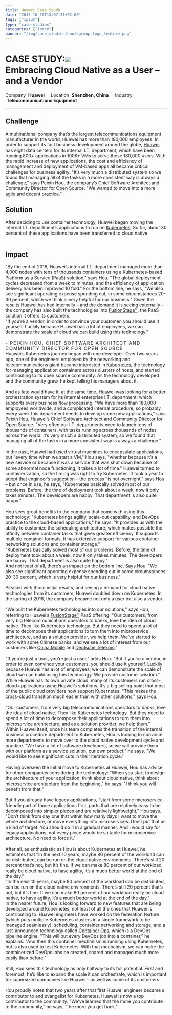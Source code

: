 ```yaml
---
title: Huawei Case Study
date: "2015-10-10T13:07:31+02:00"
tags: ["ipsum"]
type: "case-studies"
categories: ["lorem"]
banner: "/img/case_studies/haufegroup_logo_feature.png"
---
```

<div class="banner1">
  <h1> CASE STUDY:<img src="/img/case_studies/huawei_logo.png" class="header_logo"><br> <div class="subhead">Embracing Cloud Native as a User – and a Vendor</div></h1>

</div>

<div class="details">
    Company &nbsp;<b>Huawei</b>&nbsp;&nbsp;&nbsp;&nbsp;&nbsp;Location &nbsp;<b>Shenzhen, China</b>&nbsp;&nbsp;&nbsp;&nbsp;&nbsp;Industry &nbsp;<b>Telecommunications Equipment</b>
</div>

<hr>

<section class="section1">

<div class="cols">
  <div class="col1">
    <h2>Challenge</h2>
        A multinational company that’s the largest telecommunications equipment manufacturer in the world, Huawei has more than 180,000 employees. In order to support its fast business development around the globe, <a href="http://www.huawei.com/">Huawei</a> has eight data centers for its internal I.T. department, which have been running 800+ applications in 100K+ VMs to serve these 180,000 users. With the rapid increase of new applications, the cost and efficiency of management and deployment of VM-based apps all became critical challenges for business agility. "It’s very much a distributed system so we found that managing all of the tasks in a more consistent way is always a challenge," says Peixin Hou, the company’s Chief Software Architect and Community Director for Open Source. "We wanted to move into a more agile and decent practice."
      </div>

<div class="col2">
  <h2>Solution</h2>
      After deciding to use container technology, Huawei began moving the internal I.T. department’s applications to run on <a href="http://kubernetes.io/">Kubernetes</a>. So far, about 30 percent of these applications have been transferred to cloud native.
<br>
<br>
<h2>Impact</h2>
      "By the end of 2016, Huawei’s internal I.T. department managed more than 4,000 nodes with tens of thousands containers using a Kubernetes-based Platform as a Service (PaaS) solution," says Hou. "The global deployment cycles decreased from a week to minutes, and the efficiency of application delivery has been improved 10 fold." For the bottom line, he says, "We also see significant operating expense spending cut, in some circumstances 20-30 percent, which we think is very helpful for our business." Given the results Huawei has had internally – and the demand it is seeing externally – the company has also built the technologies into <a href="http://developer.huawei.com/ict/en/site-paas">FusionStage™</a>, the PaaS solution it offers its customers.
</div>

</div>

</section>

<div class="banner2">
  <div class="banner2text">
    "If you’re a vendor, in order to convince your customer, you should use it yourself. Luckily because Huawei has a lot of employees, we can demonstrate the scale of cloud we can build using this technology."<br style="height:25px"><span style="font-size:14px;letter-spacing:2px;text-transform:uppercase;margin-top:5% !important;"><br>- Peixin Hou, chief software architect and community director for open source</span>
  </div>
</div>

<section class="section2">

<div class="fullcol">
      Huawei’s Kubernetes journey began with one developer.
    Over two years ago, one of the engineers employed by the networking and telecommunications giant became interested in <a href="http://kubernetes.io/">Kubernetes</a>, the technology for managing application containers across clusters of hosts, and started contributing to its open source community. As the technology developed and the community grew, he kept telling his managers about it.<br><br>
    And as fate would have it, at the same time, Huawei was looking for a better orchestration system for its internal enterprise I.T. department, which supports every business flow processing. "We have more than 180,000 employees worldwide, and a complicated internal procedure, so probably every week this department needs to develop some new applications," says Peixin Hou, Huawei’s Chief Software Architect and Community Director for Open Source. "Very often our I.T. departments need to launch tens of thousands of containers, with tasks running across thousands of nodes across the world. It’s very much a distributed system, so we found that managing all of the tasks in a more consistent way is always a challenge."<br><br>
    In the past, Huawei had used virtual machines to encapsulate applications, but "every time when we start a VM," Hou says, "whether because it’s a new service or because it was a service that was shut down because of some abnormal node functioning, it takes a lot of time."  Huawei turned to containerization, so the timing was right to try Kubernetes. It took a year to adopt that engineer’s suggestion – the process "is not overnight," says Hou – but once in use, he says, "Kubernetes basically solved most of our problems. Before, the time of deployment took about a week, now it only takes minutes. The developers are happy. That department is also quite happy."<br><br>
    Hou sees great benefits to the company that come with using this technology: "Kubernetes brings agility, scale-out capability, and DevOps practice to the cloud-based applications," he says. "It provides us with the ability to customize the scheduling architecture, which makes possible the affinity between container tasks that gives greater efficiency. It supports multiple container formats. It has extensive support for various container networking solutions and container storage."
</div>
</section>

<div class="banner3">
  <div class="banner3text">
    "Kubernetes basically solved most of our problems. Before, the time of deployment took about a week, now it only takes minutes. The developers are happy. That department is also quite happy."
  </div>
</div>

<section class="section3">
<div class="fullcol">
      And not least of all, there’s an impact on the bottom line. Says Hou: "We also see significant operating expense spending cut in some circumstances 20-30 percent, which is very helpful for our business."<br><br>
    Pleased with those initial results, and seeing a demand for cloud native technologies from its customers, Huawei doubled down on Kubernetes. In the spring of 2016, the company became not only a user but also a vendor.<br><br>
    "We built the Kubernetes technologies into our solutions," says Hou, referring to Huawei’s <a href="http://developer.huawei.com/ict/en/site-paas">FusionStage™</a> PaaS offering. "Our customers, from very big telecommunications operators to banks, love the idea of cloud native. They like Kubernetes technology. But they need to spend a lot of time to decompose their applications to turn them into microservice architecture, and as a solution provider, we help them. We’ve started to work with some Chinese banks, and we see a lot of interest from our customers like <a href="http://www.chinamobileltd.com/">China Mobile</a> and <a href="https://www.telekom.com/en">Deutsche Telekom</a>."<br><br>
    "If you’re just a user, you’re just a user," adds Hou. "But if you’re a vendor, in order to even convince your customers, you should use it yourself. Luckily because Huawei has a lot of employees, we can demonstrate the scale of cloud we can build using this technology. We provide customer wisdom." While Huawei has its own private cloud, many of its customers run cross-cloud applications using Huawei’s solutions. It’s a big selling point that most of the public cloud providers now support Kubernetes. "This makes the cross-cloud transition much easier than with other solutions," says Hou.<br><br>
</div>
</section>

<div class="banner4">
  <div class="banner4text">
    "Our customers, from very big telecommunications operators to banks, love the idea of cloud native. They like Kubernetes technology. But they need to spend a lot of time to decompose their applications to turn them into microservice architecture, and as a solution provider, we help them."
  </div>
</div>

<section class="section4">
<div class="fullcol">
  Within Huawei itself, once his team completes the transition of the internal business procedure department to Kubernetes, Hou is looking to convince more departments to move over to the cloud native development cycle and practice. "We have a lot of software developers, so we will provide them with our platform as a service solution, our own product," he says. "We would like to see significant cuts in their iteration cycle."<br><br>
    Having overseen the initial move to Kubernetes at Huawei, Hou has advice for other companies considering the technology: "When you start to design the architecture of your application, think about cloud native, think about microservice architecture from the beginning," he says. "I think you will benefit from that."<br><br>
  But if you already have legacy applications, "start from some microservice-friendly part of those applications first, parts that are relatively easy to be decomposed into simpler pieces and are relatively lightweight," Hou says. "Don’t think from day one that within how many days I want to move the whole architecture, or move everything into microservices. Don’t put that as a kind of target. You should do it in a gradual manner. And I would say for legacy applications, not every piece would be suitable for microservice architecture. No need to force it."<br><br>
  After all, as enthusiastic as Hou is about Kubernetes at Huawei, he estimates that "in the next 10 years, maybe 80 percent of the workload can be distributed, can be run on the cloud native environments. There’s still 20 percent that’s not, but it’s fine. If we can make 80 percent of our workload really be cloud native, to have agility, it’s a much better world at the end of the day."

</div>
</section>

<div class="banner5">
  <div class="banner5text">
    "In the next 10 years, maybe 80 percent of the workload can be distributed, can be run on the cloud native environments. There’s still 20 percent that’s not, but it’s fine. If we can make 80 percent of our workload really be cloud native, to have agility, it’s a much better world at the end of the day."

  </div>
</div>
<section class="section5">
<div class="fullcol">
  In the nearer future, Hou is looking forward to new features that are being developed around Kubernetes, not least of all the ones that Huawei is contributing to. Huawei engineers have worked on the federation feature (which puts multiple Kubernetes clusters in a single framework to be managed seamlessly), scheduling, container networking and storage, and a just-announced technology called <a href="http://containerops.org/">Container Ops</a>, which is a DevOps pipeline engine. "This will put every DevOps job into a container," he explains. "And then this container mechanism is running using Kubernetes, but is also used to test Kubernetes. With that mechanism, we can make the containerized DevOps jobs be created, shared and managed much more easily than before."<br><br>
  Still, Hou sees this technology as only halfway to its full potential. First and foremost, he’d like to expand the scale it can orchestrate, which is important for supersized companies like Huawei –  as well as some of its customers.<br><br>
  Hou proudly notes that two years after that first Huawei engineer became a contributor to and evangelist for Kubernetes, Huawei is now a top contributor to the community. "We’ve learned that the more you contribute to the community," he says, "the more you get back."

</div>
</section>
